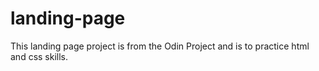 # landing-page
This landing page project is from the Odin Project and is to practice html and css skills.